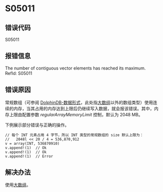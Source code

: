 # S05011

## 错误代码

S05011

## 报错信息

The number of contiguous vector elements has reached its maximum. RefId: S05011

## 错误原因

常规数组（可参阅 [DolphinDB-数据形式](../progr/data_forms.dita)，此处指[大数组](../progr/data_types_forms/BigArray.dita)以外的数组类型）使用连续的内存，当其占用的内存达到上限后仍继续写入数据，就会报该错误。其中，内存上限由配置参数
*regularArrayMemoryLimit* 控制，默认为 2048 MB。

下例展示部分错误与正确的操作。

```
// 每个 INT 元素占用 4 字节，所以 INT 类型的常规数组的 size 默认上限为：
//   2048l << 20 / 4 = 536,870,912
v = array(INT, 536870910)
v.append!(1)  // Ok
v.append!(1)  // Ok
v.append!(1)  // Error
```

## 解决办法

使用[大数组](../progr/data_types_forms/BigArray.dita)。

